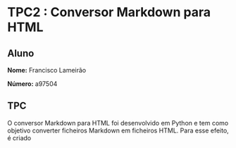 # TPC2 : Conversor Markdown para HTML

## Aluno

**Nome:** Francisco Lameirão

**Número:** a97504

## TPC

O conversor Markdown para HTML foi desenvolvido em Python e tem como objetivo converter ficheiros Markdown em ficheiros HTML.
Para esse efeito, é criado 